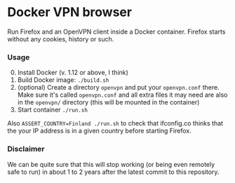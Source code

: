 # Docker VPN browser

Run Firefox and an OpenVPN client inside a Docker container. Firefox starts
without any cookies, history or such.

### Usage

 0. Install Docker (v. 1.12 or above, I think)
 1. Build Docker image: `./build.sh`
 2. (optional) Create a directory `openvpn` and put your `openvpn.conf` there.
    Make sure it's called `openvpn.conf` and all extra files it may need are
    also in the `openvpn/` directory (this will be mounted in the container)
 3. Start container `./run.sh`

 Also `ASSERT_COUNTRY=Finland ./run.sh` to check that ifconfig.co thinks that
 the your IP address is in a given country before starting Firefox.

### Disclaimer

We can be quite sure that this will stop working (or being even remotely safe
to run) in about 1 to 2 years after the latest commit to this repository.
